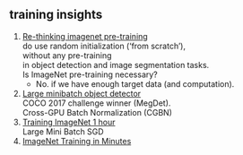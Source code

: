 ## training insights
1. [Re-thinking imagenet pre-training](https://arxiv.org/pdf/1811.08883v1.pdf)  
do use random initialization (‘from scratch’),  
without any pre-training  
in object detection and image segmentation tasks.  
Is ImageNet pre-training necessary?  
    - No. if we have enough target data (and computation).
1. [Large minibatch object detector](https://arxiv.org/pdf/1711.07240v4.pdf)  
COCO 2017 challenge winner (MegDet).  
Cross-GPU Batch Normalization (CGBN)
1. [Training ImageNet 1 hour](https://arxiv.org/pdf/1706.02677v2.pdf)  
Large Mini Batch SGD
1. [ImageNet Training in Minutes](https://arxiv.org/pdf/1709.05011v9.pdf)
